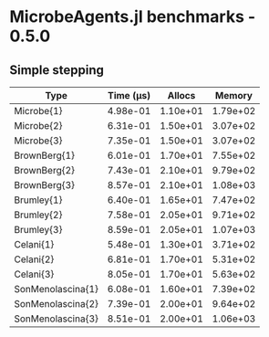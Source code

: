 # MicrobeAgents.jl benchmarks - 0.5.0 

## Simple stepping
Type             | Time (μs)        | Allocs           | Memory          
 --- | --- | --- | --- 
Microbe{1}       | 4.98e-01         | 1.10e+01         | 1.79e+02        
Microbe{2}       | 6.31e-01         | 1.50e+01         | 3.07e+02        
Microbe{3}       | 7.35e-01         | 1.50e+01         | 3.07e+02        
BrownBerg{1}     | 6.01e-01         | 1.70e+01         | 7.55e+02        
BrownBerg{2}     | 7.43e-01         | 2.10e+01         | 9.79e+02        
BrownBerg{3}     | 8.57e-01         | 2.10e+01         | 1.08e+03        
Brumley{1}       | 6.40e-01         | 1.65e+01         | 7.47e+02        
Brumley{2}       | 7.58e-01         | 2.05e+01         | 9.71e+02        
Brumley{3}       | 8.59e-01         | 2.05e+01         | 1.07e+03        
Celani{1}        | 5.48e-01         | 1.30e+01         | 3.71e+02        
Celani{2}        | 6.81e-01         | 1.70e+01         | 5.31e+02        
Celani{3}        | 8.05e-01         | 1.70e+01         | 5.63e+02        
SonMenolascina{1} | 6.08e-01         | 1.60e+01         | 7.39e+02        
SonMenolascina{2} | 7.39e-01         | 2.00e+01         | 9.64e+02        
SonMenolascina{3} | 8.51e-01         | 2.00e+01         | 1.06e+03        
